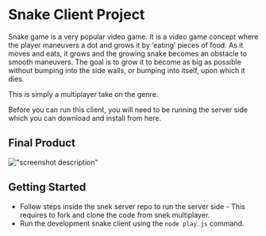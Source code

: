# Snake Client Project

Snake game is a very popular video game. It is a video game concept where the player maneuvers a dot and grows it by ‘eating’ pieces of food. As it moves and eats, it grows and the growing snake becomes an obstacle to smooth maneuvers. The goal is to grow it to become as big as possible without bumping into the side walls, or bumping into itself, upon which it dies.

This is simply a multiplayer take on the genre.

Before you can run this client, you will need to be running the server side which you can download and install from here. 

## Final Product

!["screenshot description"]((https://github.com/Mari-bekker/snake-client/master/snakeGame.png))

## Getting Started

- Follow steps inside the snek server repo to run the server side - This requires to fork and clone the code from snek multiplayer.
- Run the development snake client using the `node play.js` command.